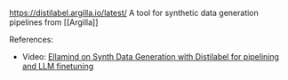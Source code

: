 https://distilabel.argilla.io/latest/
A tool for synthetic data generation pipelines from [[Argilla]]

References:
- Video: [Ellamind on Synth Data Generation with Distilabel for pipelining and LLM finetuning](https://youtu.be/hgoqNstWi40?si=NrEt3u0D_h4H395Z)

